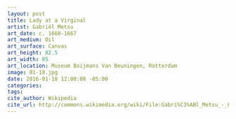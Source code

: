 ```yaml
---
layout: post
title: Lady at a Virginal
artist: Gabriël Metsu
art_date: c. 1660-1667
art_medium: Oil
art_surface: Canvas
art_height: 82.5
art_width: 85
art_location: Museum Boijmans Van Beuningen, Rotterdam
image: 01-18.jpg
date: 2016-01-18 12:00:00 -05:00
categories:
tags:
cite_author: Wikipedia
cite_url: http://commons.wikimedia.org/wiki/File:Gabri%C3%ABl_Metsu_-_Lady_at_a_Virginal_-_Google_Art_Project.jpg
---
```

